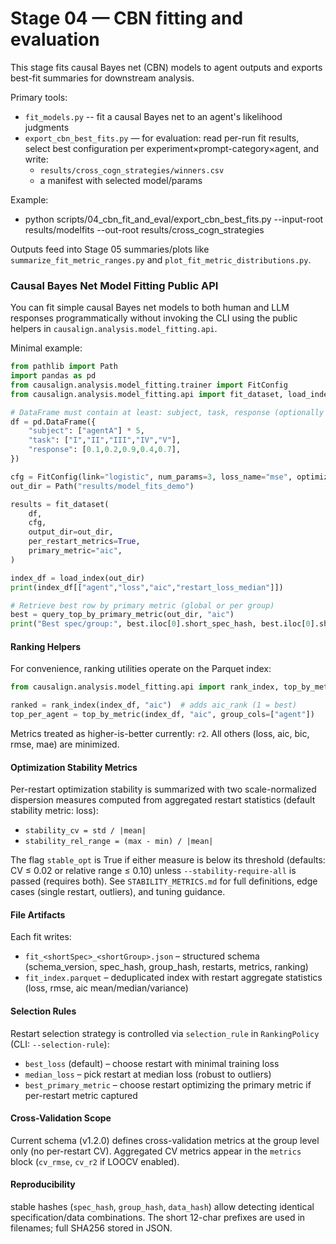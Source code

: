 # Stage 04 — CBN fitting and evaluation

This stage fits causal Bayes net (CBN) models to agent outputs and exports best-fit summaries for downstream analysis.

Primary tools:
- `fit_models.py` -- fit a causal Bayes net to an agent's likelihood judgments 
- `export_cbn_best_fits.py` — for evaluation: read per-run fit results, select best configuration per experiment×prompt-category×agent, and write:
	- `results/cross_cogn_strategies/winners.csv`
	- a manifest with selected model/params

Example:
- python scripts/04_cbn_fit_and_eval/export_cbn_best_fits.py --input-root results/modelfits --out-root results/cross_cogn_strategies

Outputs feed into Stage 05 summaries/plots like `summarize_fit_metric_ranges.py` and `plot_fit_metric_distributions.py`.



### Causal Bayes Net Model Fitting Public API 

You can fit simple causal Bayes net models to both human and LLM responses programmatically without invoking the CLI using the public helpers in `causalign.analysis.model_fitting.api`.

Minimal example:

```python
from pathlib import Path
import pandas as pd
from causalign.analysis.model_fitting.trainer import FitConfig
from causalign.analysis.model_fitting.api import fit_dataset, load_index, query_top_by_primary_metric

# DataFrame must contain at least: subject, task, response (optionally prompt_category, domain)
df = pd.DataFrame({
    "subject": ["agentA"] * 5,
    "task": ["I","II","III","IV","V"],
    "response": [0.1,0.2,0.9,0.4,0.7],
})

cfg = FitConfig(link="logistic", num_params=3, loss_name="mse", optimizer="lbfgs", epochs=50, restarts=5)
out_dir = Path("results/model_fits_demo")

results = fit_dataset(
    df,
    cfg,
    output_dir=out_dir,
    per_restart_metrics=True,
    primary_metric="aic",
)

index_df = load_index(out_dir)
print(index_df[["agent","loss","aic","restart_loss_median"]])

# Retrieve best row by primary metric (global or per group)
best = query_top_by_primary_metric(out_dir, "aic")
print("Best spec/group:", best.iloc[0].short_spec_hash, best.iloc[0].short_group_hash)
```

#### Ranking Helpers

For convenience, ranking utilities operate on the Parquet index:

```python
from causalign.analysis.model_fitting.api import rank_index, top_by_metric

ranked = rank_index(index_df, "aic")  # adds aic_rank (1 = best)
top_per_agent = top_by_metric(index_df, "aic", group_cols=["agent"])
```

Metrics treated as higher-is-better currently: `r2`. All others (loss, aic, bic, rmse, mae) are minimized.

#### Optimization Stability Metrics

Per-restart optimization stability is summarized with two scale-normalized dispersion measures computed from aggregated restart statistics (default stability metric: loss):

* `stability_cv = std / |mean|`
* `stability_rel_range = (max - min) / |mean|`

The flag `stable_opt` is True if either measure is below its threshold (defaults: CV ≤ 0.02 or relative range ≤ 0.10) unless `--stability-require-all` is passed (requires both). See `STABILITY_METRICS.md` for full definitions, edge cases (single restart, outliers), and tuning guidance.

#### File Artifacts

Each fit writes:
* `fit_<shortSpec>_<shortGroup>.json` – structured schema (schema_version, spec_hash, group_hash, restarts, metrics, ranking)
* `fit_index.parquet` – deduplicated index with restart aggregate statistics (loss, rmse, aic mean/median/variance)

#### Selection Rules

Restart selection strategy is controlled via `selection_rule` in `RankingPolicy` (CLI: `--selection-rule`):
* `best_loss` (default) – choose restart with minimal training loss
* `median_loss` – pick restart at median loss (robust to outliers)
* `best_primary_metric` – choose restart optimizing the primary metric if per-restart metric captured

#### Cross-Validation Scope

Current schema (v1.2.0) defines cross-validation metrics at the group level only (no per-restart CV). Aggregated CV metrics appear in the `metrics` block (`cv_rmse`, `cv_r2` if LOOCV enabled).

#### Reproducibility

stable hashes (`spec_hash`, `group_hash`, `data_hash`) allow detecting identical specification/data combinations. The short 12-char prefixes are used in filenames; full SHA256 stored in JSON.
